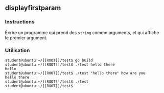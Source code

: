 ## displayfirstparam

### Instructions

Écrire un programme qui prend des `string` comme arguments, et qui affiche le premier argument.

### Utilisation

```console
student@ubuntu:~/[[ROOT]]/test$ go build
student@ubuntu:~/[[ROOT]]/test$ ./test hello there
hello
student@ubuntu:~/[[ROOT]]/test$ ./test "hello there" how are you
hello there
student@ubuntu:~/[[ROOT]]/test$ ./test
student@ubuntu:~/[[ROOT]]/test$
```
